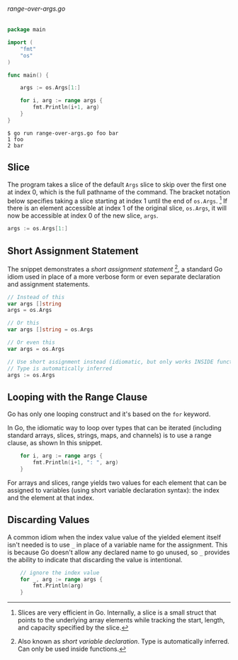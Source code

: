 ###### range-over-args.go
```go
package main

import (
	"fmt"
	"os"
)

func main() {

	args := os.Args[1:]

	for i, arg := range args {
		fmt.Println(i+1, arg)
	}
}
```

```
$ go run range-over-args.go foo bar
1 foo
2 bar
```

## Slice

The program takes a slice of the default `Args` slice to skip over the first one at index 0, which is the full pathname of the command. The bracket notation below specifies taking a slice starting at index 1 until the end of `os.Args`. [^1] If there is an element accessible at index 1 of the original slice, `os.Args`, it will now be accessible at index 0 of the new slice, `args`.

```go
args := os.Args[1:]
```

## Short Assignment Statement

The snippet demonstrates a *short assignment statement* [^2], a standard Go idiom used in place of a more verbose form or even separate declaration and assignment statements.

```go
// Instead of this
var args []string
args = os.Args

// Or this
var args []string = os.Args

// Or even this
var args = os.Args

// Use short assignment instead (idiomatic, but only works INSIDE functions)
// Type is automatically inferred
args := os.Args
```

## Looping with the Range Clause

Go has only one looping construct and it's based on the `for` keyword.

In Go, the idiomatic way to loop over types that can be iterated (including standard arrays, slices, strings, maps, and channels) is to use a range clause, as shown In this snippet.

```go
	for i, arg := range args {
		fmt.Println(i+1, ": ", arg)
	}
```

For arrays and slices, range yields two values for each element that can be assigned to variables (using short variable declaration syntax): the index and the element at that index.

## Discarding Values

A common idiom when the index value value of the yielded element itself isn't needed is to use `_` in place of a variable name for the assignment. This is because Go doesn't allow any declared name to go unused, so `_` provides the ability to indicate that discarding the value is intentional. 

```go
	// ignore the index value
	for _, arg := range args {
		fmt.Println(arg)
	}
```


[^1]: Slices are very efficient in Go. Internally, a slice is a small struct that points to the underlying array elements while tracking the start, length, and capacity specified by the slice.
[^2]: Also known as *short variable declaration*. Type is automatically inferred. Can only be used inside functions.